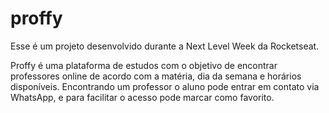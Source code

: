 # proffy

Esse é um projeto desenvolvido durante a Next Level Week da Rocketseat.



Proffy é uma plataforma de estudos com o objetivo de encontrar professores online de acordo com a matéria, dia da semana e horários disponíveis.
Encontrando um professor o aluno pode entrar em contato via WhatsApp, e para facilitar o acesso pode marcar como favorito.
